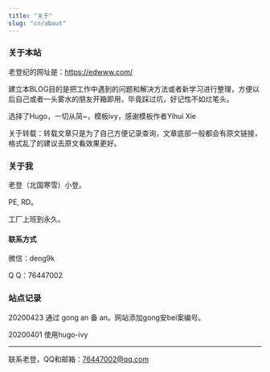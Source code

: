 ```yaml
---
title: "关于"
slug: "cn/about"
---
```


### 关于本站

老登纪的网址是：https://edwww.com/

建立本BLOG目的是把工作中遇到的问题和解决方法或者新学习进行整理，方便以后自己或者一头雾水的朋友开箱即用，毕竟踩过坑，好记性不如烂笔头。

选择了Hugo，一切从简~，模板ivy，感谢模板作者Yihui Xie

关于转载：转载文章只是为了自己方便记录查询，文章底部一般都会有原文链接，格式乱了的建议去原文看效果更好。

### 关于我

老登（北国寒雪）小登。

PE, RD。

工厂上班到永久。

#### 联系方式

微信：deng9k

Q  Q：76447002

### 站点记录

20200423 通过 gong an 备 an。网站添加gong安bei案编号。

20200401 使用hugo-ivy



------

联系老登，QQ和邮箱：76447002@qq.com

